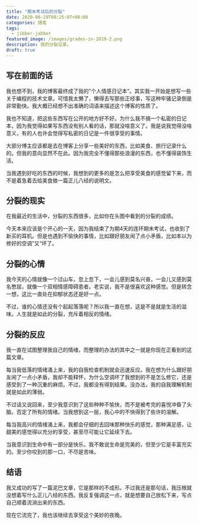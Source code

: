 ```yaml
---
title: "期末考试后的分裂"
date: 2020-06-19T00:25:07+08:00
categories: 随笔
tags:
  - jibber-jabber
featured_image: /images/grades-in-2019-2.png
description: 我的分裂记录。
draft: true
---
```


## 写在前面的话

我也想不到，我的博客最终成了我的”个人情感日记本“。其实我一开始是想写一些关于编程的技术文章。可惜我太懒了，懒得去写那些正经事，写这种牢骚记录倒是非常勤快。我大概已经想不出准确的词语来描述这个博客的性质了。

我也不知道，把这些东西写在公开的地方好不好。为什么我不搞一个私密的日记本，因为我觉得如果写东西没有别人看的话，那就没啥意义了。我是说我觉得没啥意义，有的人也许会觉得写私密的日记是一件很享受的事情。

大部分博主应该都是去在博客上分享一些美好的东西，比如美食、旅行记录什么的。但我的意向显然不在此。因为我完全不懂得那些浪漫的东西，也不懂得装饰生活。

当我遇到好吃的东西的时候，我想到的更多的是怎么把享受美食的感觉留下来，而不是着急着去给美食做一篇正儿八经的说明文。

## 分裂的现实

在我最近的生活中，分裂的东西很多，比如你在头图中看到的分裂的成绩。

今天本来应该是个开心的一天，因为我结束了为期4天的连环期末考试，也收到了新买的耳机。但是也遇到不愉快的事情，比如跟好朋友闹了点小矛盾，比如本以为修好的空调”又“坏了。

## 分裂的心情

我今天的心情就像一个过山车，忽上忽下，一会儿感到莫名兴奋，一会儿又感到莫名憋屈，就像一个双相情感障碍患者。老实说，我不是很喜欢这种感觉。但是转念一想，这比一直处在抑郁状态还是好一点。

不过，谁的心情还没有个起起落落呢？所以我一直在想，这是不是就是生活的滋味。人生就是如此的分裂，充斥着相反的情绪。

## 分裂的反应

我一直在试图整理我自己的情绪，而整理的办法的其中之一就是你现在正看到的这篇文章。

每当我低落的情绪涌上来，我的自我检查机制就会迅速反应。我在想为什么跟好朋友闹了一点小矛盾，我却不能释怀，为什么空调坏了我想到的不是怎么修它，还是感受到了一种沉重的麻烦。不过，我都没有得到结果。没办法，我的自我理解机制就是如此的薄弱。

不过话又说回来，至少我意识到了这些种种不愉快，而不是被考完的喜悦冲昏了头脑，否定了所有的情绪。当我想到这一层，我心中的不快得到了些许的溶解。

每当我高兴的情绪涌上来，我都会仔细的去回味那种快乐的感觉，那种满足感，让甜美的感觉得以充分的享受，甚至尽可能让它延续下去。

当我意识到生命中有一部分是快乐，我不敢说生命是完美的，但至少它是丰富充实的。至少你咬到的那一口，不尽是苦味。

## 结语

我又成功的写了一篇泥巴文章，它是那样的不成形。不过我还是那句话，我压根就没想着写什么正儿八经的东西。我反复强调这一点，就是想要自己放松下来，写点自己顺着流淌出来的东西。

现在它流完了，我也该继续去享受这个美妙的夜晚。
